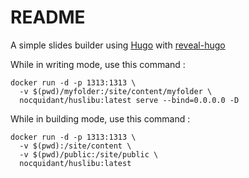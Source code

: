 # README

A simple slides builder using [Hugo](https://gohugo.io/) with [reveal-hugo](https://github.com/dzello/reveal-hugo)

While in writing mode, use this command :

```
docker run -d -p 1313:1313 \
  -v $(pwd)/myfolder:/site/content/myfolder \
  nocquidant/huslibu:latest serve --bind=0.0.0.0 -D
```	

While in building mode, use this command :

```
docker run -d -p 1313:1313 \
  -v $(pwd):/site/content \
  -v $(pwd)/public:/site/public \
  nocquidant/huslibu:latest
```	
